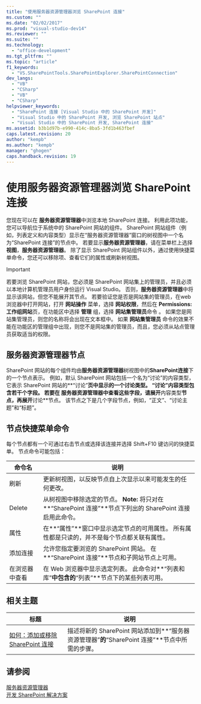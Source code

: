 ```yaml
---
title: "使用服务器资源管理器浏览 SharePoint 连接"
ms.custom: ""
ms.date: "02/02/2017"
ms.prod: "visual-studio-dev14"
ms.reviewer: ""
ms.suite: ""
ms.technology: 
  - "office-development"
ms.tgt_pltfrm: ""
ms.topic: "article"
f1_keywords: 
  - "VS.SharePointTools.SharePointExplorer.SharePointConnection"
dev_langs: 
  - "VB"
  - "CSharp"
  - "VB"
  - "CSharp"
helpviewer_keywords: 
  - "SharePoint 连接 [Visual Studio 中的 SharePoint 开发]"
  - "Visual Studio 中的 SharePoint 开发, 浏览 SharePoint 站点"
  - "Visual Studio 中的 SharePoint 开发, SharePoint 连接"
ms.assetid: b3b1d97b-e990-414c-8ba5-3fd1b463fbef
caps.latest.revision: 20
author: "kempb"
ms.author: "kempb"
manager: "ghogen"
caps.handback.revision: 19
---
```

# 使用服务器资源管理器浏览 SharePoint 连接
  您现在可以在 **服务器资源管理器**中浏览本地 SharePoint 连接。  利用此项功能，您可以导航位于系统中的 SharePoint 网站的组件。  SharePoint 网站组件（例如，列表定义和内容类型）显示在“服务器资源管理器”窗口的树视图中一个名为“SharePoint 连接”的节点中。  若要显示**服务器资源管理器**，请在菜单栏上选择**视图**，**服务器资源管理器**。  除了显示 SharePoint 网站组件以外，通过使用快捷菜单命令，您还可以移除项、查看它们的属性或刷新树视图。  
  
> [!IMPORTANT]  
>  若要浏览 SharePoint 网站，您必须是 SharePoint 网站集上的管理员，并且必须以本地计算机管理员用户身份运行 Visual Studio。  否则，**服务器资源管理器**中将显示该网站，但您不能展开其节点。  若要验证您是否是网站集的管理员，在web浏览器中打开网站，打开 **网站操作** 菜单，选择 **网站权限**，然后在 **Permissions:工作组网站**页，在功能区中选择 **管理** 组，选择 **网站集管理员**命令 。  如果您是网站集管理员，则您的名称将会出现在文本框中。  如果 **网站集管理员** 命令的效果不能在功能区的管理组中出现，则您不是网站集的管理员，而且，您必须从站点管理员获取适当的权限。  
  
## 服务器资源管理器节点  
 SharePoint 网站的每个组件均由**服务器资源管理器**树视图中的**SharePoint连接**下的一个节点表示。  例如，默认 SharePoint 网站包括一个名为“讨论”的内容类型，它表示 SharePoint 网站的**“讨论”**页中显示的一个讨论类型。  “讨论”内容类型包含若干个字段。  若要在 **服务器资源管理器**中查看这些字段，请展开**内容类型**节点，再展开**讨论**节点。  该节点之下是几个字段节点，例如，“正文”、“讨论主题”和“标题”。  
  
## 节点快捷菜单命令  
 每个节点都有一个可通过右击节点或选择该连接并选择 Shift\+F10 键访问的快捷菜单。  节点命令可能包括：  
  
|命令名|说明|  
|---------|--------|  
|刷新|更新树视图，以反映节点自上次显示以来可能发生的任何更改。|  
|Delete|从树视图中移除选定的节点。 **Note:**  将只对在**“SharePoint 连接”**节点下列出的 SharePoint 连接启用此命令。|  
|属性|在**“属性”**窗口中显示选定节点的可用属性。  所有属性都是只读的，并不是每个节点都关联有属性。|  
|添加连接|允许您指定要浏览的 SharePoint 网站。  在**“SharePoint 连接”**节点和子网站节点上可用。|  
|在浏览器中查看|在 Web 浏览器中显示选定列表。  此命令对**“列表和库”**中包含的**“列表”**节点下的某些列表可用。|  
  
## 相关主题  
  
|标题|说明|  
|--------|--------|  
|[如何：添加或移除 SharePoint 连接](../sharepoint/how-to-add-or-remove-sharepoint-connections.md)|描述将新的 SharePoint 网站添加到**“服务器资源管理器”**的**“SharePoint 连接”**节点中所需的步骤。|  
  
## 请参阅  
 [服务器资源管理器](http://msdn.microsoft.com/library/4ea29b3b-bbb2-45e4-9082-eaf635c41c4d)   
 [开发 SharePoint 解决方案](../sharepoint/developing-sharepoint-solutions.md)  
  
  